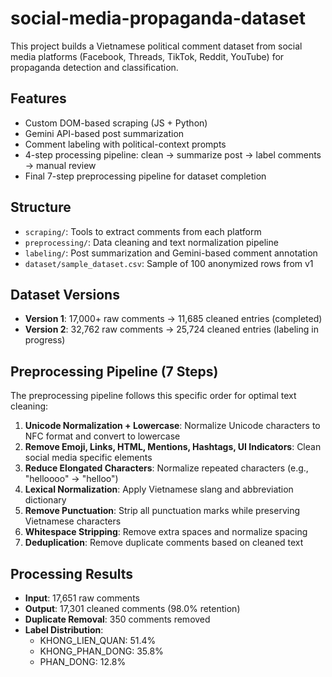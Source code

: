 # social-media-propaganda-dataset

This project builds a Vietnamese political comment dataset from social media platforms (Facebook, Threads, TikTok, Reddit, YouTube) for propaganda detection and classification.

## Features

- Custom DOM-based scraping (JS + Python)
- Gemini API-based post summarization  
- Comment labeling with political-context prompts
- 4-step processing pipeline: clean → summarize post → label comments → manual review
- Final 7-step preprocessing pipeline for dataset completion

## Structure

- `scraping/`: Tools to extract comments from each platform
- `preprocessing/`: Data cleaning and text normalization pipeline
- `labeling/`: Post summarization and Gemini-based comment annotation
- `dataset/sample_dataset.csv`: Sample of 100 anonymized rows from v1

## Dataset Versions

- **Version 1**: 17,000+ raw comments → 11,685 cleaned entries (completed)
- **Version 2**: 32,762 raw comments → 25,724 cleaned entries (labeling in progress)

## Preprocessing Pipeline (7 Steps)

The preprocessing pipeline follows this specific order for optimal text cleaning:

1. **Unicode Normalization + Lowercase**: Normalize Unicode characters to NFC format and convert to lowercase
2. **Remove Emoji, Links, HTML, Mentions, Hashtags, UI Indicators**: Clean social media specific elements
3. **Reduce Elongated Characters**: Normalize repeated characters (e.g., "helloooo" → "helloo")
4. **Lexical Normalization**: Apply Vietnamese slang and abbreviation dictionary
5. **Remove Punctuation**: Strip all punctuation marks while preserving Vietnamese characters
6. **Whitespace Stripping**: Remove extra spaces and normalize spacing
7. **Deduplication**: Remove duplicate comments based on cleaned text

## Processing Results

- **Input**: 17,651 raw comments
- **Output**: 17,301 cleaned comments (98.0% retention)
- **Duplicate Removal**: 350 comments removed
- **Label Distribution**:
  - KHONG_LIEN_QUAN: 51.4%
  - KHONG_PHAN_DONG: 35.8%
  - PHAN_DONG: 12.8%
